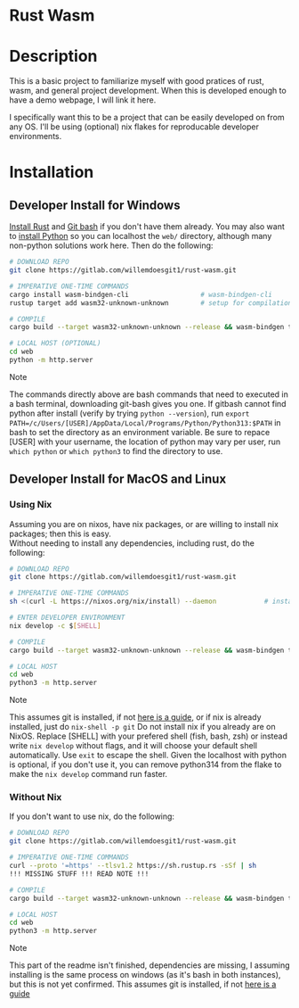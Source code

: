 # Rust Wasm

# Description

This is a basic project to familiarize myself with good pratices of rust, wasm, and general project development. When this is developed enough to have a demo webpage, I will link it here.

I specifically want this to be a project that can be easily developed on from any OS. I'll be using (optional) nix flakes for reproducable developer environments.

# Installation

## Developer Install for Windows
[Install Rust](https://www.rust-lang.org/tools/install) and [Git bash](https://git-scm.com/downloads/win) if you don't have them already. 
You may also want to [install Python](https://www.python.org/downloads/) so you can localhost the `web/` directory, although many non-python solutions work here.
Then do the following:

```bash
# DOWNLOAD REPO
git clone https://gitlab.com/willemdoesgit1/rust-wasm.git

# IMPERATIVE ONE-TIME COMMANDS
cargo install wasm-bindgen-cli                  # wasm-bindgen-cli
rustup target add wasm32-unknown-unknown        # setup for compilation

# COMPILE
cargo build --target wasm32-unknown-unknown --release && wasm-bindgen target/wasm32-unknown-unknown/release/rust_wasm.wasm --out-dir web --target web

# LOCAL HOST (OPTIONAL)
cd web
python -m http.server
```

> [!NOTE]
> The commands directly above are bash commands that need to executed in a bash terminal, downloading git-bash gives you one.
> If gitbash cannot find python after install (verify by trying `python --version`), run `export PATH=/c/Users/[USER]/AppData/Local/Programs/Python/Python313:$PATH` in bash to set the directory as an environment variable. Be sure to repace [USER] with your username, the location of python may vary per user, run `which python` or `which python3` to find the directory to use.


## Developer Install for MacOS and Linux
### Using Nix
Assuming you are on nixos, have nix packages, or are willing to install nix packages; then this is easy. <br>
Without needing to install any dependencies, including rust, do the following:

```bash
# DOWNLOAD REPO
git clone https://gitlab.com/willemdoesgit1/rust-wasm.git

# IMPERATIVE ONE-TIME COMMANDS
sh <(curl -L https://nixos.org/nix/install) --daemon            # install nix

# ENTER DEVELOPER ENVIRONMENT
nix develop -c $[SHELL]

# COMPILE
cargo build --target wasm32-unknown-unknown --release && wasm-bindgen target/wasm32-unknown-unknown/release/rust_wasm.wasm --out-dir web --target web

# LOCAL HOST
cd web
python3 -m http.server
```

> [!NOTE]
> This assumes git is installed, if not [here is a guide](https://git-scm.com/downloads/linux), or if nix is already installed, just do `nix-shell -p git`
> Do not install nix if you already are on NixOS.
> Replace [SHELL] with your prefered shell (fish, bash, zsh) or instead write `nix develop` without flags, and it will choose your default shell automatically.
> Use `exit` to escape the shell.
> Given the localhost with python is optional, if you don't use it, you can remove python314 from the flake to make the `nix develop` command run faster.

### Without Nix 
If you don't want to use nix, do the following: <br>

```bash
# DOWNLOAD REPO
git clone https://gitlab.com/willemdoesgit1/rust-wasm.git

# IMPERATIVE ONE-TIME COMMANDS
curl --proto '=https' --tlsv1.2 https://sh.rustup.rs -sSf | sh
!!! MISSING STUFF !!! READ NOTE !!!

# COMPILE
cargo build --target wasm32-unknown-unknown --release && wasm-bindgen target/wasm32-unknown-unknown/release/rust_wasm.wasm --out-dir web --target web

# LOCAL HOST
cd web
python3 -m http.server
```

> [!NOTE]
> This part of the readme isn't finished, dependencies are missing, I assuming installing is the same process on windows (as it's bash in both instances), but this is not yet confirmed.
> This assumes git is installed, if not [here is a guide](https://git-scm.com/downloads/linux)